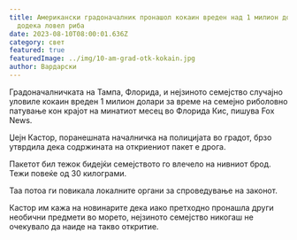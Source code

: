 ```yaml
---
title: Американски градоначалник пронашол кокаин вреден над 1 милион долари
  додека ловел риба
date: 2023-08-10T08:00:01.636Z
category: свет
featured: true
featuredImage: ../img/10-am-grad-otk-kokain.jpg
author: Вардарски
---
```

Градоначалничката на Тампа, Флорида, и нејзиното семејство случајно уловиле кокаин вреден 1 милион долари за време на семејно риболовно патување кон крајот на минатиот месец во Флорида Кис, пишува Fox News.

Џејн Кастор, поранешната началничка на полицијата во градот, брзо утврдила дека содржината на откриениот пакет е дрога.

Пакетот бил тежок бидејќи семејството го влечело на нивниот брод. Тежи повеќе од 30 килограми.

Таа потоа ги повикала локалните органи за спроведување на законот.

Кастор им кажа на новинарите дека иако претходно пронашла други необични предмети во морето, нејзиното семејство никогаш не очекувало да наиде на такво откритие.